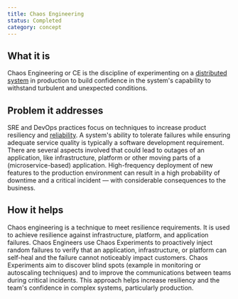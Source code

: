 ```yaml
---
title: Chaos Engineering
status: Completed
category: concept
---
```


## What it is
Chaos Engineering or CE is the discipline of experimenting on a [distributed system](https://glossary.cncf.io/distributed_systems/) in production to build confidence in the system's capability to withstand turbulent and unexpected conditions.

## Problem it addresses
SRE and DevOps practices focus on techniques to increase product resiliency and [reliability](https://glossary.cncf.io/reliability/). A system's ability to tolerate failures while ensuring adequate service quality is typically a software development requirement. There are several aspects involved that could lead to outages of an application, like infrastructure, platform or other moving parts of a (microservice-based) application. High-frequency deployment of new features to the production environment can result in a high probability of downtime and a critical incident — with considerable consequences to the business.

## How it helps
Chaos engineering is a technique to meet resilience requirements. It is used to achieve resilience against infrastructure, platform, and application failures. Chaos Engineers use Chaos Experiments to proactively inject random failures to verify that an application, infrastructure, or platform can self-heal and the failure cannot noticeably impact customers. Chaos Experiments aim to discover blind spots (example in monitoring or autoscaling techniques) and to improve the communications between teams during critical incidents. This approach helps increase resiliency and the team's confidence in complex systems, particularly production.
